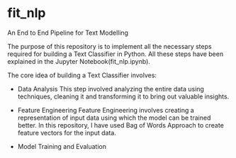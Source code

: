 # fit_nlp
An End to End Pipeline for Text Modelling

The purpose of this repository is to implement all the necessary steps required for building a Text Classifier in Python.
All these steps have been explained in the Jupyter Notebook(fit_nlp.ipynb).

The core idea of building a Text Classifier involves:
* Data Analysis
This step involved analyzing the entire data using techniques, cleaning it and transforming it to bring out valuable insights.

* Feature Engineering
Feature Engineering involves creating a representation of input data using which the model can be trained better.
In this repository, I have used Bag of Words Approach to create feature vectors for the input data.

* Model Training and Evaluation




